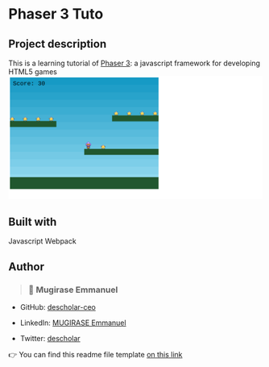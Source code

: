 # Phaser 3 Tuto

## Project description
This is a learning tutorial of [Phaser 3](https://phaser.io): a javascript framework for developing HTML5 games
![](./assets/screenshots/phaser3-tuto.png)
## Built with
Javascript
Webpack
## Author 

> ### :man: Mugirase Emmanuel

* GitHub: [descholar-ceo](https://github.com/descholar-ceo)

* LinkedIn: [MUGIRASE Emmanuel](https://linkedin.com/in/mugirase-emmanuel)

* Twitter: [descholar](https://twitter.com/descholar3)


:point_right: You can find this readme file template [on this link](https://github.com/nezago/nezago-guidelines/wiki/Readme-file-template)
